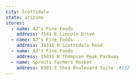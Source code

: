 ```yaml
---
city: Scottsdale
state: arizona
stores:
  - name: AJ's Fine Foods
    address: 7141 E Lincoln Drive
  - name: AJ's Fine Foods
    address: 31311 N Scottsdale Road
  - name: AJ's Fine Foods
    address: 15031 N Thompson Peak Parkway
  - name: Sprouts Farmers Market
    address: 9301 E Shea Boulevard Suite .#132
---
```


